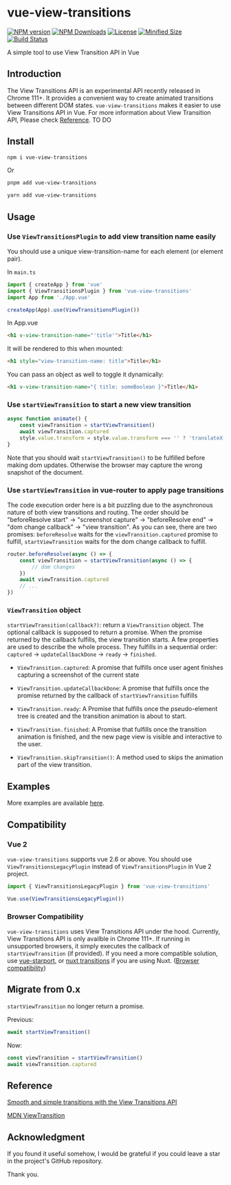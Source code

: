 # vue-view-transitions

[![NPM version][npm-image]][npm-url] [![NPM Downloads][npm-download]][npm-url] [![License][license]][license-url] [![Minified Size][minified-size]][npm-url] [![Build Status][build-status]][github-actions]

A simple tool to use View Transition API in Vue

## Introduction
The View Transitions API is an experimental API recently released in Chrome 111+. It provides a convenient way to create animated transitions between different DOM states. `vue-view-transitions` makes it easier to use View Transitions API in Vue. For more information about View Transition API, Please check [Reference](#reference).
TO DO
## Install

```sh
npm i vue-view-transitions
```

Or

```sh
pnpm add vue-view-transitions
```

```sh
yarn add vue-view-transitions
```

## Usage

### Use `ViewTransitionsPlugin` to add view transition name easily

You should use a unique view-transition-name for each element (or element pair).

In `main.ts`

```js
import { createApp } from 'vue'
import { ViewTransitionsPlugin } from 'vue-view-transitions'
import App from './App.vue'

createApp(App).use(ViewTransitionsPlugin())
```

In App.vue

```html
<h1 v-view-transition-name="'title'">Title</h1>
```

It will be rendered to this when mounted:

```html
<h1 style="view-transition-name: title">Title</h1>
```

You can pass an object as well to toggle it dynamically:

```html
<h1 v-view-transition-name="{ title: someBoolean }">Title</h1>
```

### Use `startViewTransition` to start a new view transition


```js
async function animate() {
    const viewTransition = startViewTransition()
    await viewTransition.captured
    style.value.transform = style.value.transform === '' ? 'translateX(50px)' : ''
}
```

Note that you should wait `startViewTransition()` to be fulfilled before making dom updates. Otherwise the browser may capture the wrong snapshot of the document.

### Use `startViewTransition` in vue-router to apply page transitions

The code execution order here is a bit puzzling due to the asynchronous nature of both view transitions and routing. The order should be "beforeResolve start" -> "screenshot capture" -> "beforeResolve end" -> "dom change callback" -> "view transition". As you can see, there are two promises: `beforeResolve` waits for the `viewTransition.captured` promise to fulfill, `startViewTransition` waits for the dom change callback to fulfill.

```js
router.beforeResolve(async () => {
    const viewTransition = startViewTransition(async () => {
        // dom changes
    })
    await viewTransition.captured
    // ...
})
```

### `ViewTransition` object

`startViewTransition(callback?)`: return a `ViewTransition` object. The optional callback is supposed to return a promise. When the promise returned by the callback fulfills, the view transition starts. A few properties are used to describe the whole process. They fulfills in a sequential order: `captured` -> `updateCallbackDone` -> `ready` -> `finished`.

- `ViewTransition.captured`: A promise that fulfills once user agent finishes capturing a screenshot of the current state

- `ViewTransition.updateCallbackDone`: A promise that fulfills once the promise returned by the callback of `startViewTransition` fulfills

- `ViewTransition.ready`: A Promise that fulfills once the pseudo-element tree is created and the transition animation is about to start.

- `ViewTransition.finished`: A Promise that fulfills once the transition animation is finished, and the new page view is visible and interactive to the user.

- `ViewTransition.skipTransition()`: A method used to skips the animation part of the view transition.

## Examples

More examples are available [here](https://stackblitz.com/edit/vue-view-transitions-examples?file=src%2Fmain.ts).

## Compatibility

### Vue 2
`vue-view-transitions` supports vue 2.6 or above. You should use `ViewTransitionsLegacyPlugin` instead of `ViewTransitionsPlugin` in Vue 2 project.

```js
import { ViewTransitionsLegacyPlugin } from 'vue-view-transitions'

Vue.use(ViewTransitionsLegacyPlugin())
```

### Browser Compatibility
`vue-view-transitions` uses View Transitions API under the hood. Currently, View Transitions API is only availble in Chrome 111+. If running in unsupported browsers, it simply executes the callback of `startViewTransition` (if provided). If you need a more compatible solution, use [vue-starport](https://github.com/antfu/vue-starport), or [nuxt transitions](https://nuxt.com/docs/getting-started/transitions) if you are using Nuxt. ([Browser compatibility](https://developer.mozilla.org/en-US/docs/Web/API/View_Transitions_API#browser_compatibility))

## Migrate from 0.x

`startViewTransition` no longer return a promise.

Previous:

```js
await startViewTransition()
```

Now:

```js
const viewTransition = startViewTransition()
await viewTransition.captured
```


## Reference

[Smooth and simple transitions with the View Transitions API](https://developer.chrome.com/docs/web-platform/view-transitions)

[MDN ViewTransition](https://developer.mozilla.org/en-US/docs/Web/API/ViewTransition)

## Acknowledgment

If you found it useful somehow, I would be grateful if you could leave a star in the project's GitHub repository.

Thank you.

[npm-url]: https://www.npmjs.com/package/vue-view-transitions
[npm-image]: https://badge.fury.io/js/vue-view-transitions.svg
[npm-download]: https://img.shields.io/npm/dw/vue-view-transitions
[license]: https://img.shields.io/github/license/Clarkkkk/vue-view-transitions
[license-url]: https://github.com/Clarkkkk/vue-view-transitions/blob/main/LICENSE.md
[minified-size]: https://img.shields.io/bundlephobia/min/vue-view-transitions
[build-status]: https://img.shields.io/github/actions/workflow/status/Clarkkkk/vue-view-transitions/.github%2Fworkflows%2Fpublish.yml
[github-actions]: https://github.com/Clarkkkk/vue-view-transitions/actions
